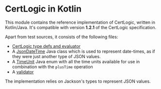 # CertLogic in Kotlin

This module contains the reference implementation of CertLogic, written in Kotlin/Java.
It's compatible with version **1.2.1** of the CertLogic specification.

Apart from test sources, it consists of the following files:

* [CertLogic type defs and evaluator](./src/main/kotlin/eu/ehn/dcc/certlogic/certlogic.kt)
* A [JsonDateTime](./src/main/kotlin/eu/ehn/dcc/certlogic/JsonDateTime.java) Java class which is used to represent date-times, as if they were just another type of JSON values.
* A [TimeUnit](./src/main/kotlin/eu/ehn/dcc/certlogic/TimeUnit.java) Java enum with all the time units available for use in combination with the `plusTime` operation
* A [validator](./src/main/kotlin/eu/ehn/dcc/certlogic/validator.kt)

The implementation relies on Jackson's types to represent JSON values.

